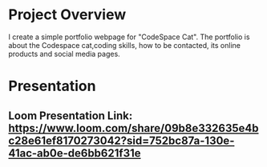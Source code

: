 # Project Overview
I create a simple portfolio webpage for "CodeSpace Cat".
The portfolio is about the Codespace cat,coding skills, how to be contacted, its online products and social media pages.


# Presentation

## Loom Presentation Link: https://www.loom.com/share/09b8e332635e4bc28e61ef8170273042?sid=752bc87a-130e-41ac-ab0e-de6bb621f31e